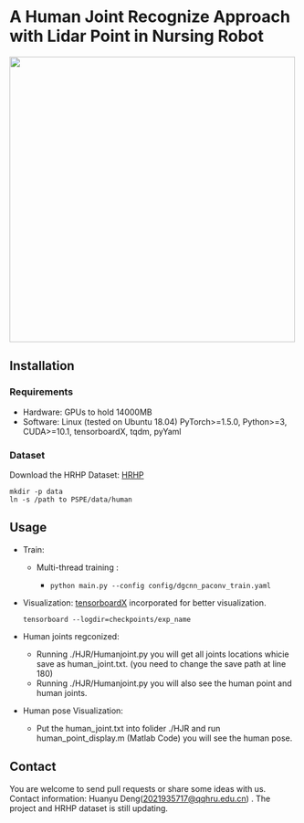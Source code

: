 A Human Joint Recognize Approach with Lidar Point in Nursing Robot
============================
<img src="../figure/HumanPoseEstimation.png" width="500" />

## Installation

### Requirements
* Hardware: GPUs to hold 14000MB
* Software: 
  Linux (tested on Ubuntu 18.04)
  PyTorch>=1.5.0, Python>=3, CUDA>=10.1, tensorboardX, tqdm, pyYaml

### Dataset
Download the HRHP Dataset: [HRHP](https://1drv.ms/f/s!Au5BcTkJGU2pklK7ELBlAELQl9dH?e=GjwA5Z) 
``` 
mkdir -p data
ln -s /path to PSPE/data/human
```

## Usage

* Train:

   * Multi-thread training :

     * `python main.py --config config/dgcnn_paconv_train.yaml` 
  
* Visualization: [tensorboardX](https://github.com/lanpa/tensorboardX) incorporated for better visualization.

   `tensorboard --logdir=checkpoints/exp_name`

* Human joints regconized:  

   * Running ./HJR/Humanjoint.py you will get all joints locations whicie save as human_joint.txt. (you need to change the save path at line 180)
   * Running ./HJR/Humanjoint.py you will also see the human point and human joints.

* Human pose Visualization:

   * Put the human_joint.txt into folider ./HJR and run human_point_display.m (Matlab Code) you will see the human pose.

## Contact

You are welcome to send pull requests or share some ideas with us. Contact information: Huanyu Deng(2021935717@qqhru.edu.cn) .
The project and HRHP dataset is still updating.
